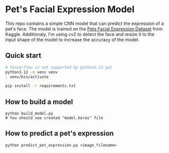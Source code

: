 # Pet's Facial Expression Model

This repo contains a simple CNN model that can predict the expression of a pet's face.
The model is trained on the [Pets Facial Expression Dataset](https://www.kaggle.com/datasets/anshtanwar/pets-facial-expression-dataset) from Kaggle. Additionaly, I'm using cv2 to detect the face and resize it to the input shape of the model to increase the accuracy of the model.

## Quick start
```bash
# Tensorflow is not supported by python3.13 yet
python3.12 -m venv venv
. venv/bin/activate

pip install -r requirements.txt
```

## How to build a model
```
python build_model.py
# You should see created "model.keras" file
```

## How to predict a pet's expression
```
python predict_pet_expression.py <image_filename>
```